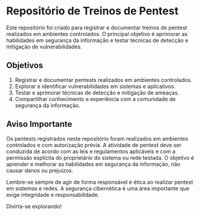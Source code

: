 # Repositório de Treinos de Pentest
Este repositório foi criado para registrar e documentar treinos de pentest realizados em ambientes controlados. O principal objetivo é aprimorar as habilidades em segurança da informação e testar técnicas de detecção e mitigação de vulnerabilidades.

## Objetivos
1.  Registrar e documentar pentests realizados em ambientes controlados.
2.  Explorar e identificar vulnerabilidades em sistemas e aplicativos.
3.  Testar e aprimorar técnicas de detecção e mitigação de ameaças.
4.  Compartilhar conhecimento e experiência com a comunidade de segurança da informação.

## Aviso Importante
Os pentests registrados neste repositório foram realizados em ambientes controlados e com autorização prévia. A atividade de pentest deve ser conduzida de acordo com as leis e regulamentos aplicáveis e com a permissão explícita do proprietário do sistema ou rede testada. O objetivo é aprender e melhorar as habilidades em segurança da informação, não causar danos ou prejuízos.

Lembre-se sempre de agir de forma responsável e ética ao realizar pentest em sistemas e redes. A segurança cibernética é uma área importante que exige integridade e responsabilidade.

Divirta-se explorando!
